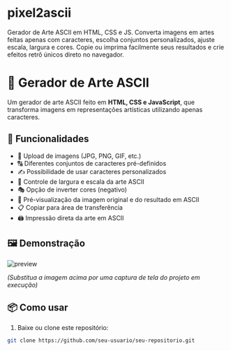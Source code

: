 # pixel2ascii
Gerador de Arte ASCII em HTML, CSS e JS. Converta imagens em artes feitas apenas com caracteres, escolha conjuntos personalizados, ajuste escala, largura e cores. Copie ou imprima facilmente seus resultados e crie efeitos retrô únicos direto no navegador.


# 🎨 Gerador de Arte ASCII

Um gerador de arte ASCII feito em **HTML, CSS e JavaScript**, que transforma imagens em representações artísticas utilizando apenas caracteres.

## 🚀 Funcionalidades

- 📂 Upload de imagens (JPG, PNG, GIF, etc.)  
- 🔠 Diferentes conjuntos de caracteres pré-definidos  
- ✍️ Possibilidade de usar caracteres personalizados  
- 📏 Controle de largura e escala da arte ASCII  
- 🎭 Opção de inverter cores (negativo)  
- 👀 Pré-visualização da imagem original e do resultado em ASCII  
- 📋 Copiar para área de transferência  
- 🖨️ Impressão direta da arte em ASCII  

## 🖼️ Demonstração

![preview](https://via.placeholder.com/600x300?text=Exemplo+ASCII)

*(Substitua a imagem acima por uma captura de tela do projeto em execução)*

## 📦 Como usar

1. Baixe ou clone este repositório:

```bash
git clone https://github.com/seu-usuario/seu-repositorio.git
